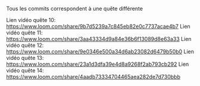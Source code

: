 Tous les commits correspondent à une quête différente

Lien vidéo quête 10: https://www.loom.com/share/9b7d5239a7c845eb82e0c7737acae4b7
Lien vidéo quête 11: https://www.loom.com/share/3aa43334d9a84e36b6f13089d8e63a33
Lien vidéo quête 12: https://www.loom.com/share/9e0346e500a34d6ab23082d6479b50b0
Lien vidéo quête 13: https://www.loom.com/share/23a1d3dfa39e4d8a9268f2ab793cb292
Lien vidéo quête 14: https://www.loom.com/share/4aadb73334704465aea282de7d730bbb
